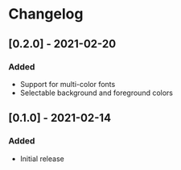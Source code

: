 # Changelog

## [0.2.0] - 2021-02-20

### Added 

- Support for multi-color fonts
- Selectable background and foreground colors 

## [0.1.0] - 2021-02-14

### Added 

- Initial release

